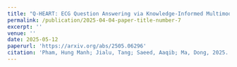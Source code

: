 ```yaml
---
title: "Q-HEART: ECG Question Answering via Knowledge-Informed Multimodal LLMs"
permalink: /publication/2025-04-04-paper-title-number-7
excerpt: ''
venue: ''
date: 2025-05-12
paperurl: 'https://arxiv.org/abs/2505.06296' 
citation: 'Pham, Hung Manh; Jialu, Tang; Saeed, Aaqib; Ma, Dong, 2025. Q-Heart: ECG Question Answering via Knowledge-Informed Multimodal LLMs. arXiv preprint arXiv:2505.06296. https://arxiv.org/abs/2505.06296.'
---
```


